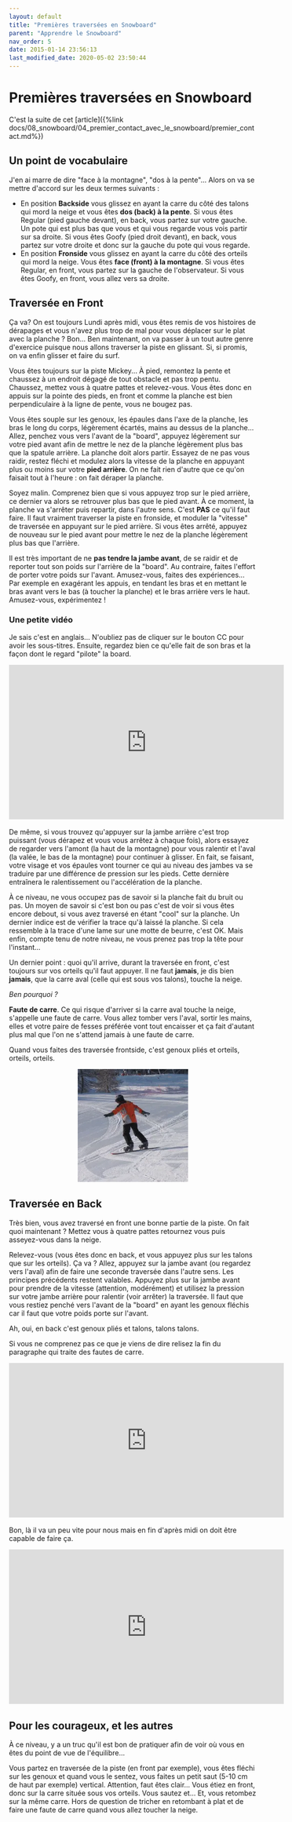 ```yaml
---
layout: default
title: "Premières traversées en Snowboard"
parent: "Apprendre le Snowboard"
nav_order: 5
date: 2015-01-14 23:56:13
last_modified_date: 2020-05-02 23:50:44
---
```



# Premières traversées en Snowboard

C'est la suite de cet [article]({%link docs/08_snowboard/04_premier_contact_avec_le_snowboard/premier_contact.md%})

## Un point de vocabulaire

J'en ai marre de dire "face à la montagne", "dos à la pente"... Alors on va se mettre d'accord sur les deux termes suivants :

* En position **Backside** vous glissez en ayant la carre du côté des talons qui mord la neige et vous êtes **dos (back) à la pente**. Si vous êtes Regular (pied gauche devant), en back, vous partez sur votre gauche. Un pote qui est plus bas que vous et qui vous regarde vous vois partir sur sa droite. 
Si vous êtes Goofy (pied droit devant), en back, vous partez sur votre droite et donc sur la gauche du pote qui vous regarde.
* En position **Fronside** vous glissez en ayant la carre du côté des orteils qui mord la neige. Vous êtes **face (front) à la montagne**. Si vous êtes Regular, en front, vous partez sur la gauche de l'observateur. Si vous êtes Goofy, en front, vous allez vers sa droite.

## Traversée en Front

Ça va? On est toujours Lundi après midi, vous êtes remis de vos histoires de dérapages et vous n'avez plus trop de mal pour vous déplacer sur le plat avec la planche ? Bon... Ben maintenant, on va passer à un tout autre genre d'exercice puisque nous allons traverser la piste en glissant. Si, si promis, on va enfin glisser et faire du surf.

Vous êtes toujours sur la piste Mickey... À pied, remontez la pente et chaussez à un endroit dégagé de tout obstacle et pas trop pentu. Chaussez, mettez vous à quatre pattes et relevez-vous. Vous êtes donc en appuis sur la pointe des pieds, en front et comme la planche est bien perpendiculaire à la ligne de pente, vous ne bougez pas.

Vous êtes souple sur les genoux, les épaules dans l'axe de la planche, les bras le long du corps, légèrement écartés, mains au dessus de la planche... Allez, penchez vous vers l'avant de la "board", appuyez légèrement sur votre pied avant afin de mettre le nez de la planche légèrement plus bas que la spatule arrière. La planche doit alors partir. Essayez de ne pas vous raidir, restez fléchi et modulez alors la vitesse de la planche en appuyant plus ou moins sur votre **pied arrière**. On ne fait rien d'autre que ce qu'on faisait tout à l'heure : on fait déraper la planche.

Soyez malin. Comprenez bien que si vous appuyez trop sur le pied arrière, ce dernier va alors se retrouver plus bas que le pied avant. À ce moment, la planche va s'arrêter puis repartir, dans l'autre sens. C'est **PAS** ce qu'il faut faire. Il faut vraiment traverser la piste en fronside, et moduler la "vitesse" de traversée en appuyant sur le pied arrière. Si vous êtes arrêté, appuyez de nouveau sur le pied avant pour mettre le nez de la planche légèrement plus bas que l'arrière. 

Il est très important de ne **pas tendre la jambe avant**, de se raidir et de reporter tout son poids sur l'arrière de la "board". Au contraire, faites l'effort de porter votre poids sur l'avant. Amusez-vous, faites des expériences... Par exemple en exagérant les appuis, en tendant les bras et en mettant le bras avant vers le bas (à toucher la planche) et le bras arrière vers le haut. Amusez-vous, expérimentez !

### Une petite vidéo

Je sais c'est en anglais... N'oubliez pas de cliquer sur le bouton CC pour avoir les sous-titres. Ensuite, regardez bien ce qu'elle fait de son bras et la façon dont le regard "pilote" la board.


<iframe width="560" height="315" src="https://www.youtube.com/embed/5HA8DkBlmXE?si=OgAn_npRYt0UVwSz" title="YouTube video player" frameborder="0" allow="accelerometer; autoplay; clipboard-write; encrypted-media; gyroscope; picture-in-picture; web-share" referrerpolicy="strict-origin-when-cross-origin" allowfullscreen></iframe>

De même, si vous trouvez qu'appuyer sur la jambe arrière c'est trop puissant (vous dérapez et vous vous arrêtez à chaque fois), alors essayez de regarder vers l'amont (la haut de la montagne) pour vous ralentir et l'aval (la valée, le bas de la montagne) pour continuer à glisser. En fait, se faisant, votre visage et vos épaules vont tourner ce qui au niveau des jambes va se traduire par une différence de pression sur les pieds. Cette dernière entraînera le ralentissement ou l'accélération de la planche.

À ce niveau, ne vous occupez pas de savoir si la planche fait du bruit ou pas. Un moyen de savoir si c'est bon ou pas c'est de voir si vous êtes encore debout, si vous avez traversé en étant "cool" sur la planche. Un dernier indice est de vérifier la trace qu'à laissé la planche. Si cela ressemble à la trace d'une lame sur une motte de beurre, c'est OK. Mais enfin, compte tenu de notre niveau, ne vous prenez pas trop la tête pour l'instant...

Un dernier point : quoi qu'il arrive, durant la traversée en front, c'est toujours sur vos orteils qu'il faut appuyer. Il ne faut **jamais**, je dis bien **jamais**, que la carre aval (celle qui est sous vos talons), touche la neige.

*Ben pourquoi ?*

**Faute de carre**. Ce qui risque d'arriver si la carre aval touche la neige, s'appelle une faute de carre. Vous allez tomber vers l'aval, sortir les mains, elles et votre paire de fesses préférée vont tout encaisser et ça fait d'autant plus mal que l'on ne s'attend jamais à une faute de carre. 

Quand vous faites des traversée frontside, c'est genoux pliés et orteils, orteils, orteils.

<div align="center">
<img src="./assets/traversee.webp" alt="" loading="lazy"/>
</div>

## Traversée en Back

Très bien, vous avez traversé en front une bonne partie de la piste. On fait quoi maintenant ? Mettez vous à quatre pattes retournez vous puis asseyez-vous dans la neige.

Relevez-vous (vous êtes donc en back, et vous appuyez plus sur les talons que sur les orteils). Ça va ? Allez, appuyez sur la jambe avant (ou regardez vers l'aval) afin de faire une seconde traversée dans l'autre sens. Les principes précédents restent valables. Appuyez plus sur la jambe avant pour prendre de la vitesse (attention, modérément) et utilisez la pression sur votre jambe arrière pour ralentir (voir arrêter) la traversée. Il faut que vous restiez penché vers l'avant de la "board" en ayant les genoux fléchis car il faut que votre poids porte sur l'avant.

Ah, oui, en back c'est genoux pliés et talons, talons talons. 

Si vous ne comprenez pas ce que je viens de dire relisez la fin du paragraphe qui traite des fautes de carre.


<iframe width="560" height="315" src="https://www.youtube.com/embed/az2IcAOWCv0?si=S7oOcmJhrOpI6OmI&amp;start=38" title="YouTube video player" frameborder="0" allow="accelerometer; autoplay; clipboard-write; encrypted-media; gyroscope; picture-in-picture; web-share" referrerpolicy="strict-origin-when-cross-origin" allowfullscreen></iframe>

Bon, là il va un peu vite pour nous mais en fin d'après midi on doit être capable de faire ça.

<iframe width="560" height="315" src="https://www.youtube.com/embed/XNVgqDgRneA?si=SVEG-UI1dHuRl1YH&amp;start=23" title="YouTube video player" frameborder="0" allow="accelerometer; autoplay; clipboard-write; encrypted-media; gyroscope; picture-in-picture; web-share" referrerpolicy="strict-origin-when-cross-origin" allowfullscreen></iframe>




## Pour les courageux, et les autres

À ce niveau, y a un truc qu'il est bon de pratiquer afin de voir où vous en êtes du point de vue de l'équilibre... 

Vous partez en traversée de la piste (en front par exemple), vous êtes fléchi sur les genoux et quand vous le sentez, vous faites un petit saut (5-10 cm de haut par exemple) vertical. Attention, faut êtes clair... Vous étiez en front, donc sur la carre située sous vos orteils. Vous sautez et... Et, vous retombez sur la même carre. Hors de question de tricher en retombant à plat et de faire une faute de carre quand vous allez toucher la neige.

